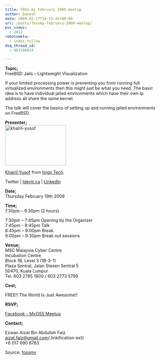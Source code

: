 ```yaml
---
title: FOSS.my February 2009 meetup
author: Danesh
date: 2009-02-17T16:15:42+00:00
url: /posts/fossmy-february-2009-meetup/
pvc_views:
  - 2812
robotsmeta:
  - index,follow
dsq_thread_id:
  - 962196624

---
```

**Topic;**  
FreeBSD Jails &#8211; Lightweight Visualization

If your limited processing power is preventing you from running full virtualized environments then this might just be what you need. The basic idea is to have individual jailed environments which have their own Ip address all share the same kernel.

The talk will cover the basics of setting up and running jailed environments on FreeBSD.

**Presenter;**  
<img loading="lazy" class="alignnone size-full wp-image-1283" title="khairil-yusof" src="/wp-content/uploads/2009/02/khairil-yusof.jpeg" alt="khairil-yusof" width="200" height="133" /> 

 [Khairil Yusof][1] from [Inigo Tech][2].

Twitter | [Identi.ca][3] | [LinkedIn][4]

**Date;**  
Thursday February 19th 2009

**Time;**  
7.30pm &#8211; 9.30pm (2 hours)

7:30pm &#8211; 7:45pm Opening by the Organizer  
7:45pm &#8211; 8:45pm Talk  
8:45pm &#8211; 9:00pm Break  
9:00pm &#8211; 9:30pm Break out sessions

**Venue;**  
MSC Malaysia Cyber Centre  
Incubation Centre  
Block 1B, Level 3 (1B-3-1)  
Plaza Sentral, Jalan Stesen Sentral 5  
50470, Kuala Lumpur  
Tel: 603 2785 1800 / 603 2773 5799

**Cost;**

FREE!! The World Is Just Awesome!!

**RSVP;**

[Facebook &#8211; MyOSS Meetup][5]

**Contact;**

Ezwan Aizat Bin Abdullah Faiz  
[aizat.faiz@gmail.com][6]{.linkification-ext}  
+6 017 690 8783

Source: [fossmy][7]

 [1]: http://kaeru.my/
 [2]: http://inigo-tech.com/
 [3]: http://identi.ca/kaeru
 [4]: http://www.linkedin.com/in/khairil
 [5]: http://www.facebook.com/event.php?eid=53714671919
 [6]: mailto:aizat.faiz@gmail.com "Linkification: mailto:aizat.faiz@gmail.com"
 [7]: http://foss.org.my/meetups/